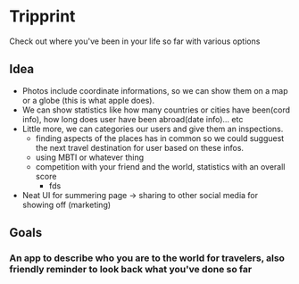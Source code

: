# Tripprint
Check out where you've been in your life so far with various options
## Idea
- Photos include coordinate informations, so we can show them on a map or a globe (this is what apple does).
- We can show statistics like how many countries or cities have been(cord info), how long does user have been abroad(date info)... etc
- Little more, we can categories our users and give them an inspections. 
  - finding aspects of the places has in common so we could sugguest the next travel destination for user based on these infos.
  - using MBTI or whatever thing 
  - competition with your friend and the world, statistics with an overall score
    - fds  
- Neat UI for summering page -> sharing to other social media for showing off (marketing)

## Goals
### An app to describe who you are to the world for travelers, also friendly reminder to look back what you've done so far
